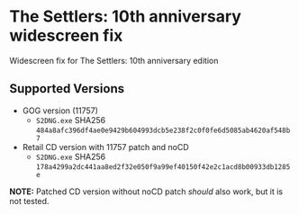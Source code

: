 # The Settlers: 10th anniversary widescreen fix
Widescreen fix for The Settlers: 10th anniversary edition

## Supported Versions
- GOG version (11757)
    - `S2DNG.exe` SHA256 `484a8afc396df4ae0e9429b604993dcb5e238f2c0f0fe6d5085ab4620af548b7`
- Retail CD version with 11757 patch and noCD
    - `S2DNG.exe` SHA256 `178a4299a2dc441aa8ed2f32e050f9a99ef40150f42e2c1acd8b00933db1285e`

**NOTE:** Patched CD version without noCD patch *should* also work, but it is not tested.
